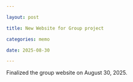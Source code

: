 ```yaml
---

layout: post

title: New Website for Group project

categories: memo

date: 2025-08-30 

---
```




Finalized the group website on August 30,  2025.







